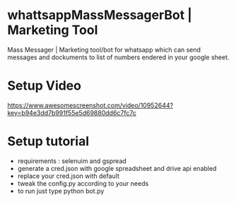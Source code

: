 # whattsappMassMessagerBot | Marketing Tool
Mass Messager | Marketing tool/bot for whatsapp which can send messages and dockuments to list of numbers endered in your google sheet.

# Setup Video 
https://www.awesomescreenshot.com/video/10952644?key=b94e3dd7b991f55e5d69880dd6c7fc7c

# Setup tutorial 
  - requirements : selenuim and gspread
  - generate a cred.json with google spreadsheet and drive api enabled
  - replace your cred.json with default 
  - tweak the config.py according to your needs
  - to run just type python bot.py 
